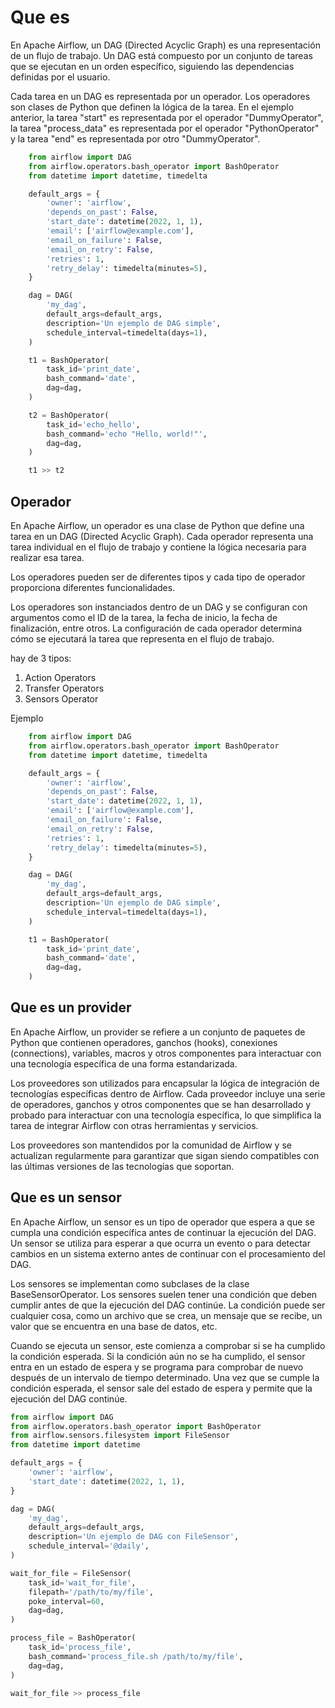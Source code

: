 # Que es

En Apache Airflow, un DAG (Directed Acyclic Graph) es una representación de un flujo de trabajo. Un DAG está compuesto por un conjunto de tareas que se ejecutan en un orden específico, siguiendo las dependencias definidas por el usuario.

Cada tarea en un DAG es representada por un operador. Los operadores son clases de Python que definen la lógica de la tarea. En el ejemplo anterior, la tarea "start" es representada por el operador "DummyOperator", la tarea "process_data" es representada por el operador "PythonOperator" y la tarea "end" es representada por otro "DummyOperator".

```python
    from airflow import DAG
    from airflow.operators.bash_operator import BashOperator
    from datetime import datetime, timedelta

    default_args = {
        'owner': 'airflow',
        'depends_on_past': False,
        'start_date': datetime(2022, 1, 1),
        'email': ['airflow@example.com'],
        'email_on_failure': False,
        'email_on_retry': False,
        'retries': 1,
        'retry_delay': timedelta(minutes=5),
    }

    dag = DAG(
        'my_dag',
        default_args=default_args,
        description='Un ejemplo de DAG simple',
        schedule_interval=timedelta(days=1),
    )

    t1 = BashOperator(
        task_id='print_date',
        bash_command='date',
        dag=dag,
    )

    t2 = BashOperator(
        task_id='echo_hello',
        bash_command='echo "Hello, world!"',
        dag=dag,
    )

    t1 >> t2

```

## Operador

En Apache Airflow, un operador es una clase de Python que define una tarea en un DAG (Directed Acyclic Graph). Cada operador representa una tarea individual en el flujo de trabajo y contiene la lógica necesaria para realizar esa tarea.

Los operadores pueden ser de diferentes tipos y cada tipo de operador proporciona diferentes funcionalidades.

Los operadores son instanciados dentro de un DAG y se configuran con argumentos como el ID de la tarea, la fecha de inicio, la fecha de finalización, entre otros. La configuración de cada operador determina cómo se ejecutará la tarea que representa en el flujo de trabajo.

hay de 3 tipos:

1. Action Operators
2. Transfer Operators
3. Sensors Operator

Ejemplo

```python
    from airflow import DAG
    from airflow.operators.bash_operator import BashOperator
    from datetime import datetime, timedelta

    default_args = {
        'owner': 'airflow',
        'depends_on_past': False,
        'start_date': datetime(2022, 1, 1),
        'email': ['airflow@example.com'],
        'email_on_failure': False,
        'email_on_retry': False,
        'retries': 1,
        'retry_delay': timedelta(minutes=5),
    }

    dag = DAG(
        'my_dag',
        default_args=default_args,
        description='Un ejemplo de DAG simple',
        schedule_interval=timedelta(days=1),
    )

    t1 = BashOperator(
        task_id='print_date',
        bash_command='date',
        dag=dag,
    )
```

## Que es un provider

En Apache Airflow, un provider se refiere a un conjunto de paquetes de Python que contienen operadores, ganchos (hooks), conexiones (connections), variables, macros y otros componentes para interactuar con una tecnología específica de una forma estandarizada.

Los proveedores son utilizados para encapsular la lógica de integración de tecnologías específicas dentro de Airflow. Cada proveedor incluye una serie de operadores, ganchos y otros componentes que se han desarrollado y probado para interactuar con una tecnología específica, lo que simplifica la tarea de integrar Airflow con otras herramientas y servicios.

Los proveedores son mantendidos por la comunidad de Airflow y se actualizan regularmente para garantizar que sigan siendo compatibles con las últimas versiones de las tecnologías que soportan.

## Que es un sensor 

En Apache Airflow, un sensor es un tipo de operador que espera a que se cumpla una condición específica antes de continuar la ejecución del DAG. Un sensor se utiliza para esperar a que ocurra un evento o para detectar cambios en un sistema externo antes de continuar con el procesamiento del DAG.

Los sensores se implementan como subclases de la clase BaseSensorOperator. Los sensores suelen tener una condición que deben cumplir antes de que la ejecución del DAG continúe. La condición puede ser cualquier cosa, como un archivo que se crea, un mensaje que se recibe, un valor que se encuentra en una base de datos, etc.

Cuando se ejecuta un sensor, este comienza a comprobar si se ha cumplido la condición esperada. Si la condición aún no se ha cumplido, el sensor entra en un estado de espera y se programa para comprobar de nuevo después de un intervalo de tiempo determinado. Una vez que se cumple la condición esperada, el sensor sale del estado de espera y permite que la ejecución del DAG continúe.

```python
from airflow import DAG
from airflow.operators.bash_operator import BashOperator
from airflow.sensors.filesystem import FileSensor
from datetime import datetime

default_args = {
    'owner': 'airflow',
    'start_date': datetime(2022, 1, 1),
}

dag = DAG(
    'my_dag',
    default_args=default_args,
    description='Un ejemplo de DAG con FileSensor',
    schedule_interval='@daily',
)

wait_for_file = FileSensor(
    task_id='wait_for_file',
    filepath='/path/to/my/file',
    poke_interval=60,
    dag=dag,
)

process_file = BashOperator(
    task_id='process_file',
    bash_command='process_file.sh /path/to/my/file',
    dag=dag,
)

wait_for_file >> process_file

```


